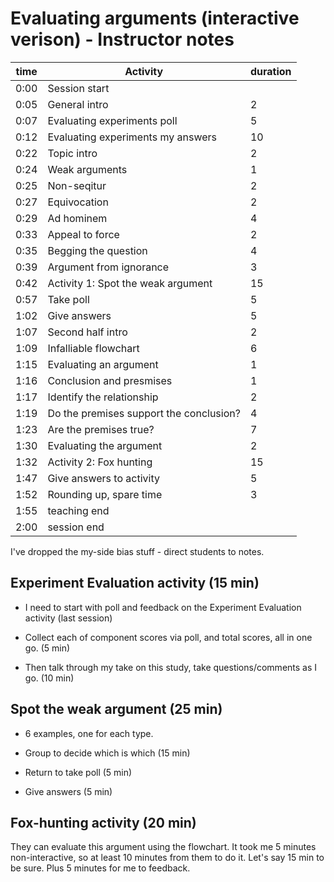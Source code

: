 # Evaluating arguments (interactive verison) - Instructor notes

| time  | Activity | duration |
| ----- | -------- | -------- |
|  0:00 | Session start |  |
|  0:05 | General intro | 2 |
|  0:07 | Evaluating experiments poll | 5 |
|  0:12 | Evaluating experiments my answers | 10 |
|  0:22 | Topic intro | 2  |
|  0:24 | Weak arguments | 1  |
|  0:25 | Non-seqitur | 2  |
|  0:27 | Equivocation | 2  |
|  0:29 | Ad hominem | 4  |
|  0:33 | Appeal to force | 2  |
|  0:35 | Begging the question | 4 |
|  0:39 | Argument from ignorance | 3  |
|  0:42 | Activity 1: Spot the weak argument | 15 |
|  0:57 | Take poll | 5 |
|  1:02 | Give answers | 5 |
|  1:07 | Second half intro | 2  |
|  1:09 | Infalliable flowchart | 6  |
|  1:15 | Evaluating an argument | 1  |
|  1:16 | Conclusion and presmises | 1  |
|  1:17 | Identify the relationship | 2  |
|  1:19 | Do the premises support the conclusion? | 4 |
|  1:23 | Are the premises true? | 7 |
|  1:30 | Evaluating the argument | 2 |
|  1:32 | Activity 2: Fox hunting | 15 |
|  1:47 | Give answers to activity | 5 |
|  1:52 | Rounding up, spare time | 3 |
|  1:55 | teaching end | |
|  2:00 | session end | |

I've dropped the my-side bias stuff - direct students to notes.

## Experiment Evaluation activity (15 min)

- I need to start with poll and feedback on the Experiment Evaluation activity (last session)

- Collect each of component scores via poll, and total scores,  all in one go. (5 min)

- Then talk through my take on this study, take questions/comments as I go. (10 min)

## Spot the weak argument (25 min)

- 6 examples, one for each type. 

- Group to decide which is which (15 min)

- Return to take poll (5 min)

- Give answers (5 min)

## Fox-hunting activity (20 min)

They can evaluate this argument using the flowchart. It took me 5 minutes non-interactive, so at least 10 minutes from them to do it. Let's say 15 min to be sure. Plus 5 minutes for me to feedback.





